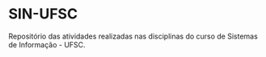 # SIN-UFSC

Repositório das atividades realizadas nas disciplinas do curso de Sistemas de Informação - UFSC.
